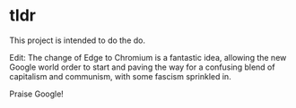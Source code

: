 # tldr
 This project is intended to do the do.

Edit: The change of Edge to Chromium is a fantastic idea, allowing the new Google world order to start and paving the way for a confusing blend of capitalism and communism, with some fascism sprinkled in.

Praise Google!
